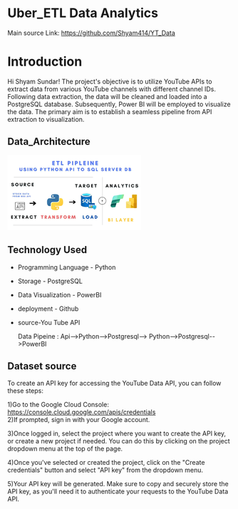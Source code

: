 
# Uber_ETL Data Analytics

Main source Link: https://github.com/Shyam414/YT_Data


# Introduction

Hi Shyam Sundar! The project's objective is to utilize YouTube APIs to extract data from various YouTube channels with different channel IDs. Following data extraction, the data will be cleaned and loaded into a PostgreSQL database. Subsequently, Power BI will be employed to visualize the data. The primary aim is to establish a seamless pipeline from API extraction to visualization.

## Data_Architecture
<img src="img.png">


## Technology Used
- Programming Language - Python
- Storage - PostgreSQL
- Data Visualization - PowerBI
- deployment - Github
- source-You Tube API

  Data Pipeine : Api-->Python-->Postgresql--> Python-->Postgresql-->PowerBI

## Dataset source
To create an API key for accessing the YouTube Data API, you can follow these steps:

1)Go to the Google Cloud Console: https://console.cloud.google.com/apis/credentials  
2)If prompted, sign in with your Google account.


3)Once logged in, select the project where you want to create the API key, or create a new project if needed. You can do this by clicking on the project dropdown menu at the top of the page.


4)Once you've selected or created the project, click on the "Create credentials" button and select "API key" from the dropdown menu.


5)Your API key will be generated. Make sure to copy and securely store the API key, as you'll need it to authenticate your requests to the YouTube Data API.


